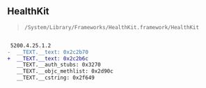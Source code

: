 ## HealthKit

> `/System/Library/Frameworks/HealthKit.framework/HealthKit`

```diff

 5200.4.25.1.2
-  __TEXT.__text: 0x2c2b70
+  __TEXT.__text: 0x2c2b6c
   __TEXT.__auth_stubs: 0x3270
   __TEXT.__objc_methlist: 0x2d90c
   __TEXT.__cstring: 0x2f649

```
